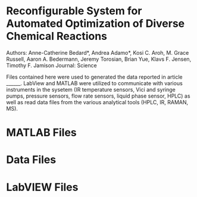 # Reconfigurable System for Automated Optimization of Diverse Chemical Reactions
Authors: Anne-Catherine Bedard*, Andrea Adamo*, Kosi C. Aroh, M. Grace Russell, Aaron A. Bedermann, Jeremy Torosian, Brian Yue, Klavs F. Jensen, Timothy F. Jamison
Journal: Science

Files contained here were used to generated the data reported in article ______. LabView and MATLAB were utilized to communicate with various instruments in the sysetem (IR temperature sensors, Vici and syringe pumps, pressure sensors, flow rate sensors, liquid phase sensor, HPLC) as well as read data files from the various analytical tools (HPLC, IR, RAMAN, MS).

# MATLAB Files



# Data Files


# LabVIEW Files
